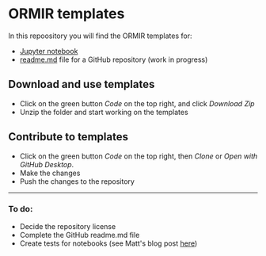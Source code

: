 # ORMIR templates

In this repoository you will find the ORMIR templates for:  
- [Jupyter notebook](https://github.com/ORMIRcommunity/templates/blob/main/ORMIR_nb_template.ipynb)
- [readme.md](https://github.com/ORMIRcommunity/templates/blob/main/ORMIR_readme_template.md) file for a GitHub repository (work in progress)

## Download and use templates
- Click on the green button *Code* on the top right, and click *Download Zip*
- Unzip the folder and start working on the templates

## Contribute to templates
- Click on the green button *Code* on the top right, then *Clone* or *Open with GitHub Desktop*. 
- Make the changes 
- Push the changes to the repository

--- 
### To do:
- Decide the repository license
- Complete the GitHub readme.md file  
- Create tests for notebooks (see Matt's blog post [here](https://hackmd.io/MPltT3L1R_OkGHxsZoNW9w))
